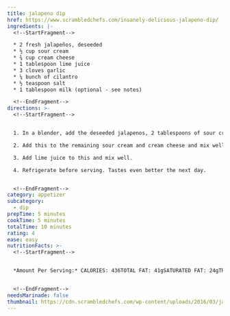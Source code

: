 ```yaml
---
title: jalapeno dip
href: https://www.scrambledchefs.com/insanely-delicious-jalapeno-dip/
ingredients: |-
  <!--StartFragment-->

  * 2 fresh jalapeños, deseeded
  * ½ cup sour cream
  * ¾ cup cream cheese
  * 1 tablespoon lime juice
  * 3 cloves garlic
  * ¼ bunch of cilantro
  * ½ teaspoon salt
  * 1 tablespoon milk (optional - see notes)

  <!--EndFragment-->
directions: >-
  <!--StartFragment-->


  1. In a blender, add the deseeded jalapenos, 2 tablespoons of sour cream, cilantro and garlic. Blend till its smooth.

  2. Add this to the remaining sour cream and cream cheese and mix well.

  3. Add lime juice to this and mix well.

  4. Refrigerate before serving. Tastes even better the next day.


  <!--EndFragment-->
category: appetizer
subcategory:
  - dip
prepTime: 5 minutes
cookTime: 5 minutes
totalTime: 10 minutes
rating: 4
ease: easy
nutritionFacts: >-
  <!--StartFragment-->


  *Amount Per Serving:* CALORIES: 436TOTAL FAT: 41gSATURATED FAT: 24gTRANS FAT: 0gUNSATURATED FAT: 12gCHOLESTEROL: 122mgSODIUM: 880mgCARBOHYDRATES: 11gFIBER: 1gSUGAR: 6gPROTEIN: 8g


  <!--EndFragment-->
needsMarinade: false
thumbnail: https://cdn.scrambledchefs.com/wp-content/uploads/2016/03/jalapeno-dip-recipe-735x1103.jpg
---
```

